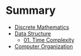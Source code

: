 # Summary

<!-- * [Introduction](first_page.md) -->
* [Discrete Mathematics](Discrete_Mathematics/README.md)
* [Data Structure](Data_Structure/README.md)
    * [01. Time Complexity](Data_Structure/time_complexity.md)
* [Computer Organization](Computer_Organization/Instruction.md)